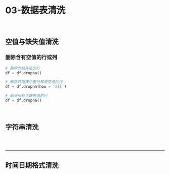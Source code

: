 # 03-数据表清洗

<br/>

## 空值与缺失值清洗

### 删除含有空值的行或列

```python
# 删除含缺失值的行
df = df.dropna()

# 删除数据表中整行都是空值的行
df = df.dropna(how = 'all') 

# 删除所有含缺失值的行
df = df.dropna()
```





<br/>

## 字符串清洗







## 







<br/>

------

## 时间日期格式清洗

